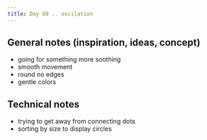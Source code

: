 ```yaml
---
title: Day 88 .. oscilation
---
```


## General notes (inspiration, ideas, concept)

- going for something more soothing
- smooth movement
- round no edges
- gentle colors

## Technical notes

- trying to get away from connecting dots
- sorting by size to display circles
